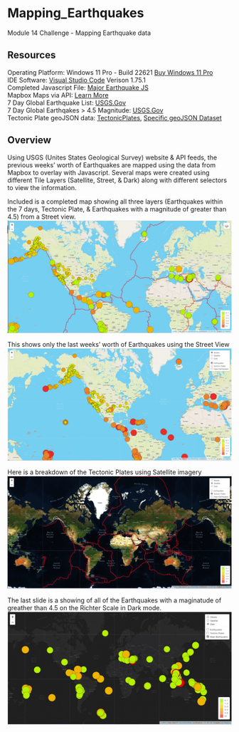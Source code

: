 # Mapping_Earthquakes
Module 14 Challenge - Mapping Earthquake data

## Resources
Operating Platform: Windows 11 Pro - Build 22621 [Buy Windows 11 Pro](https://www.microsoft.com/en-us/d/windows-11-pro/dg7gmgf0d8h4?rtc=1)</br>
IDE Software: [Visual Studio Code](https://code.visualstudio.com/?wt.mc_id=vscom_downloads) Verison 1.75.1</br>
Completed Javascript File: [Major Earthquake JS](Mapping_Earthquakes/Earthquake_Challenge/static/js/major_eq_starter_logic.js)</br>
Mapbox Maps via API: [Learn More](https://www.mapbox.com/maps)</br>
7 Day Global Earthquake List: [USGS.Gov](https://earthquake.usgs.gov/earthquakes/feed/v1.0/summary/all_week.geojson) </br>
7 Day Global Earthqakes > 4.5 Magnitude: [USGS.Gov](https://earthquake.usgs.gov/earthquakes/feed/v1.0/summary/4.5_week.geojson)</br>
Tectonic Plate geoJSON data: [TectonicPlates](https://github.com/fraxen/tectonicplates), [Specific geoJSON Dataset](https://raw.githubusercontent.com/fraxen/tectonicplates/master/GeoJSON/PB2002_boundaries.json) </br>

## Overview
Using USGS (Unites States Geological Survey) website & API feeds, the previous weeks’ worth of Earthquakes are mapped using the data from Mapbox to overlay with Javascript. Several maps were created using different Tile Layers (Satellite, Street, & Dark) along with different selectors to view the information.

Included is a completed map showing all three layers (Earthquakes within the 7 days, Tectonic Plate, & Earthquakes with a magnitude of greater than 4.5) from a Street view. </br>
![All 3 Layers](Earthquake_Challenge/Resources/completed3Layers.jpg)

This shows only the last weeks’ worth of Earthquakes using the Street View </br>
![All 3 Layers](Earthquake_Challenge/Resources/completedEarthquakesOnly.jpg)

Here is a breakdown of the Tectonic Plates using Satellite imagery</br>
![Tectonic Plates](Earthquake_Challenge/Resources/completedTechPlates.jpg)

The last slide is a showing of all of the Earthquakes with a maginatude of greather than 4.5 on the Richter Scale in Dark mode. </br>
![All 3 Layers](Earthquake_Challenge/Resources/completedMajorEQ.jpg)
